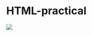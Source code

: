 # HTML-practical
<a href="https://github.com/PranavPatil-45/HTML-practical"><img src="Screenshot 2024-10-24 100530">
